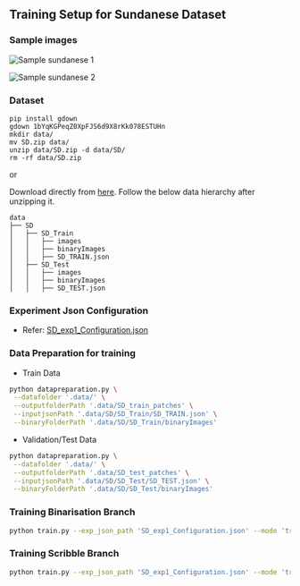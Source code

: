## Training Setup for Sundanese Dataset

### Sample images
![Sample sundanese 1](../readme_imgs/CB-3-18-90-7.jpg)

![Sample sundanese 2](../readme_imgs/CB-3-18-90-12.jpg)

### Dataset
```
pip install gdown
gdown 1bYqKGPeqZ0XpFJS6d9X8rKk078ESTUHn
mkdir data/
mv SD.zip data/
unzip data/SD.zip -d data/SD/ 
rm -rf data/SD.zip
```

or 

Download directly from [here](https://drive.google.com/file/d/1bYqKGPeqZ0XpFJS6d9X8rKk078ESTUHn/view?usp=sharing). Follow the below data hierarchy after unzipping it.

```
data
├── SD
│   ├── SD_Train
│   │   ├── images
│   │   ├── binaryImages
│   │   ├── SD_TRAIN.json
│   ├── SD_Test
│   │   ├── images
│   │   ├── binaryImages
│   │   ├── SD_TEST.json

```

### Experiment Json Configuration
- Refer: [SD_exp1_Configuration.json](../SD_exp1_Configuration.json)

### Data Preparation for training
- Train Data
```bash
python datapreparation.py \
 --datafolder '.data/' \
 --outputfolderPath '.data/SD_train_patches' \
 --inputjsonPath '.data/SD/SD_Train/SD_TRAIN.json' \
 --binaryFolderPath '.data/SD/SD_Train/binaryImages'
```
- Validation/Test Data
```bash
python datapreparation.py \
 --datafolder '.data/' \
 --outputfolderPath '.data/SD_test_patches' \
 --inputjsonPath '.data/SD/SD_Test/SD_TEST.json' \
 --binaryFolderPath '.data/SD/SD_Test/binaryImages'
```

### Training Binarisation Branch
```bash
python train.py --exp_json_path 'SD_exp1_Configuration.json' --mode 'train' --train_binary
```

### Training Scribble Branch
```bash
python train.py --exp_json_path 'SD_exp1_Configuration.json' --mode 'train' --train_scribble
```
